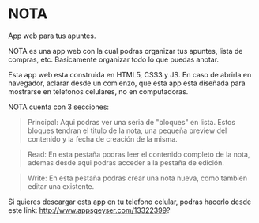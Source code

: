 # NOTA

App web para tus apuntes.



NOTA es una app web con la cual podras organizar tus apuntes, lista de compras, etc. Basicamente organizar todo lo que puedas anotar.

Esta app web esta construida en HTML5, CSS3 y JS. En caso de abrirla en navegador, aclarar desde un comienzo, que esta app esta diseñada para mostrarse en telefonos celulares, no en computadoras.

NOTA cuenta con 3 secciones:

> Principal: Aqui podras ver una seria de "bloques" en lista. Estos bloques tendran el titulo de la nota, una pequeña preview del contenido y la fecha de creación de 	            la misma.

> Read: En esta pestaña podras leer el contenido completo de la nota, ademas desde aqui podras acceder a la pestaña de edición.

> Write: En esta pestaña podras crear una nota nueva, como tambien editar una existente.




 Si quieres descargar esta app en tu telefono celular, podras hacerlo desde este link: http://www.appsgeyser.com/13322399?



